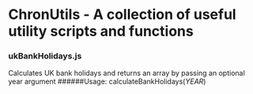 # ChronUtils - A collection of useful utility scripts and functions

### ukBankHolidays.js
Calculates UK bank holidays and returns an array by passing an optional year argument
######Usage: calculateBankHolidays(*YEAR*)
